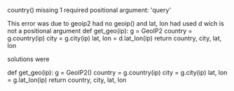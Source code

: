 country() missing 1 required positional argument: 'query'

This error was due to geoip2 had no geoip() and lat, lon had used d wich is not a positional argument
def get_geo(ip):
g = GeoIP2
country = g.country(ip)
city = g.city(ip)
lat, lon = d.lat_lon(ip)
return country, city, lat, lon

solutions were

def get_geo(ip):
g = GeoIP2()
country = g.country(ip)
city = g.city(ip)
lat, lon = g.lat_lon(ip)
return country, city, lat, lon
